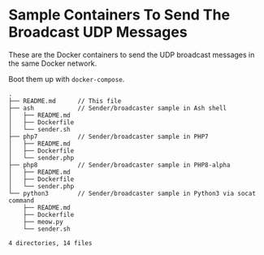 # Sample Containers To Send The Broadcast UDP Messages

These are the Docker containers to send the UDP broadcast messages in the same Docker network.

Boot them up with `docker-compose`.

```text
.
├── README.md      // This file
├── ash            // Sender/broadcaster sample in Ash shell
│   ├── README.md
│   ├── Dockerfile
│   └── sender.sh
├── php7           // Sender/broadcaster sample in PHP7
│   ├── README.md
│   ├── Dockerfile
│   └── sender.php
├── php8           // Sender/broadcaster sample in PHP8-alpha
│   ├── README.md
│   ├── Dockerfile
│   └── sender.php
└── python3        // Sender/broadcaster sample in Python3 via socat command
    ├── README.md
    ├── Dockerfile
    ├── meow.py
    └── sender.sh

4 directories, 14 files
```
